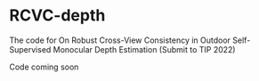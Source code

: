 # RCVC-depth
The code for On Robust Cross-View Consistency in Outdoor Self-Supervised Monocular Depth Estimation (Submit to TIP 2022)

Code coming soon
